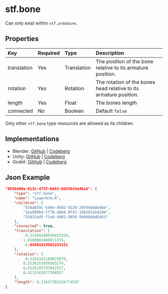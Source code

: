 # stf.bone
Can only exist within `stf.armature`.

## Properties
| Key | Required | Type | Description |
| :--- | :--- | :--- | :--- |
|translation |Yes |Translation |The position of the bone relative to its armature position.
|rotation |Yes |Rotation |The rotation of the bones head relative to its armature position.
|length |Yes |Float |The bones length
|connected |No |Boolean |Default `false`

Only other `stf.bone` type resources are allowed as its children.

## Implementations
* Blender: [GitHub](https://github.com/emperorofmars/stf_blender/blob/master/stfblender/stf_modules/core/stf_bone/stf_bone.py) | [Codeberg](https://codeberg.org/emperorofmars/stf_blender/src/branch/master/stfblender/stf_modules/core/stf_bone/stf_bone.py)
* Unity: [GitHub](https://github.com/emperorofmars/stf_unity/blob/master/Runtime/Modules/Modules_Core/STF_Bone.cs) | [Codeberg](https://codeberg.org/emperorofmars/stf_unity/src/commit/5320b3e0f2bd631ac0d901ebc2d5765b0eff2a8a/Runtime/Modules/Modules_Core/STF_Bone.cs)
* Godot: [GitHub](https://github.com/emperorofmars/stf_godot/blob/master/addons/stf_godot/modules/stf/STF_Bone.gd) | [Codeberg](https://codeberg.org/emperorofmars/stf_godot/src/commit/d518b25aeb5b74cc57eb0f82f31a5f7fdbca2aa0/addons/stf_godot/modules/stf/STF_Bone.gd)

## Json Example
```json
"0936400e-013c-475f-bd43-8d3f643e46a3": {
	"type": "stf.bone",
	"name": "LowerArm.R",
	"children": [
		"534a659c-5d6e-4692-9228-2974debbb46e",
		"3ea99969-ff70-48b6-9f47-168367e54296",
		"31832adf-f1eb-4902-9458-9946bbbdb463"
	],
	"connected": true,
	"translation": [
		-0.32599180936813354,
		1.0100003480911255,
		-0.04301619902253151
	],
	"rotation": [
		-0.5354142189025879,
		0.5126163959503174,
		0.5126165747642517,
		0.4333362877368927
	],
	"length": 0.21657702326774597
}
```
